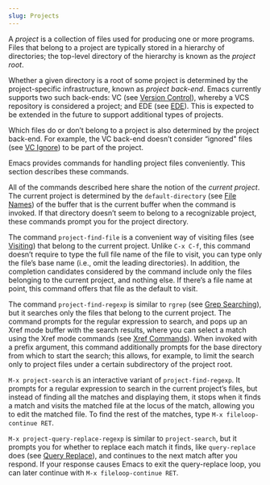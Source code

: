 ```yaml
---
slug: Projects
---
```


A *project* is a collection of files used for producing one or more programs. Files that belong to a project are typically stored in a hierarchy of directories; the top-level directory of the hierarchy is known as the *project root*.

Whether a given directory is a root of some project is determined by the project-specific infrastructure, known as *project back-end*. Emacs currently supports two such back-ends: VC (see [Version Control](/docs/emacs/Version-Control)), whereby a VCS repository is considered a project; and EDE (see [EDE](/docs/emacs/EDE)). This is expected to be extended in the future to support additional types of projects.

Which files do or don’t belong to a project is also determined by the project back-end. For example, the VC back-end doesn’t consider “ignored" files (see [VC Ignore](/docs/emacs/VC-Ignore)) to be part of the project.

Emacs provides commands for handling project files conveniently. This section describes these commands.

All of the commands described here share the notion of the *current project*. The current project is determined by the `default-directory` (see [File Names](/docs/emacs/File-Names)) of the buffer that is the current buffer when the command is invoked. If that directory doesn’t seem to belong to a recognizable project, these commands prompt you for the project directory.

The command `project-find-file` is a convenient way of visiting files (see [Visiting](/docs/emacs/Visiting)) that belong to the current project. Unlike `C-x C-f`, this command doesn’t require to type the full file name of the file to visit, you can type only the file’s base name (i.e., omit the leading directories). In addition, the completion candidates considered by the command include only the files belonging to the current project, and nothing else. If there’s a file name at point, this command offers that file as the default to visit.

The command `project-find-regexp` is similar to `rgrep` (see [Grep Searching](/docs/emacs/Grep-Searching)), but it searches only the files that belong to the current project. The command prompts for the regular expression to search, and pops up an Xref mode buffer with the search results, where you can select a match using the Xref mode commands (see [Xref Commands](/docs/emacs/Xref-Commands)). When invoked with a prefix argument, this command additionally prompts for the base directory from which to start the search; this allows, for example, to limit the search only to project files under a certain subdirectory of the project root.

`M-x project-search` is an interactive variant of `project-find-regexp`. It prompts for a regular expression to search in the current project’s files, but instead of finding all the matches and displaying them, it stops when it finds a match and visits the matched file at the locus of the match, allowing you to edit the matched file. To find the rest of the matches, type `M-x fileloop-continue RET`<!-- /@w -->.

`M-x project-query-replace-regexp` is similar to `project-search`, but it prompts you for whether to replace each match it finds, like `query-replace` does (see [Query Replace](/docs/emacs/Query-Replace)), and continues to the next match after you respond. If your response causes Emacs to exit the query-replace loop, you can later continue with `M-x fileloop-continue RET`<!-- /@w -->.
